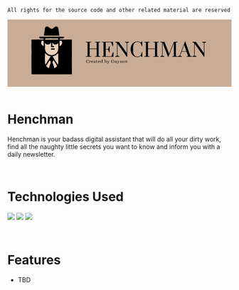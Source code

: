 `All rights for the source code and other related material are reserved`

<img src="assets/logo.png" align="center" width="800">

<br />
<br />

# Henchman

Henchman is your badass digital assistant that will do all your dirty work, find all the naughty little secrets you want to know and inform you with a daily newsletter.

<br />

# Technologies Used

<p float="left">
<img src="https://img.shields.io/badge/Python-FFD43B?style=for-the-badge&logo=python&logoColor=darkgreen" />
<img src="https://img.shields.io/badge/Flask-000000?style=for-the-badge&logo=flask&logoColor=white" />
<img src="https://img.shields.io/badge/MongoDB-4EA94B?style=for-the-badge&logo=mongodb&logoColor=white">

</p>

<br />

# Features

- TBD
